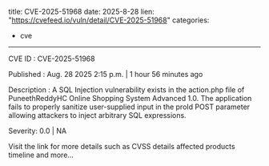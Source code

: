  
title: CVE-2025-51968
date: 2025-8-28
lien: "https://cvefeed.io/vuln/detail/CVE-2025-51968"
categories:
  - cve
---

CVE ID : CVE-2025-51968

Published :  Aug. 28
2025
2:15 p.m. | 1 hour
56 minutes ago

Description : A SQL Injection vulnerability exists in the action.php file of PuneethReddyHC Online Shopping System Advanced 1.0. The application fails to properly sanitize user-supplied input in the proId POST parameter
allowing attackers to inject arbitrary SQL expressions.

Severity: 0.0 | NA

Visit the link for more details
such as CVSS details
affected products
timeline
and more...

